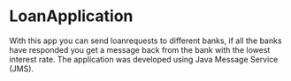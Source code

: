# LoanApplication
With this app you can send loanrequests to different banks, if all the banks have responded you get a message back from the bank with the lowest interest rate. The application was developed using Java Message Service (JMS).
